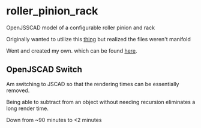 # roller_pinion_rack
OpenJSSCAD model of a configurable roller pinion and rack

Originally wanted to utilize this [thing](http://www.thingiverse.com/thing:18110) but realized the files weren't manifold

Went and created my own.
which can be found [here](http://www.thingiverse.com/thing:1013816).
## OpenJSCAD Switch
Am switching to JSCAD so that the rendering times can be essentially removed.

Being able to subtract from an object without needing recursion eliminates a long render time.

Down from ~90 minutes to <2 minutes
